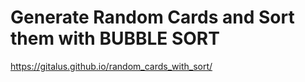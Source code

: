 # Generate Random Cards and Sort them with BUBBLE SORT
https://gitalus.github.io/random_cards_with_sort/
